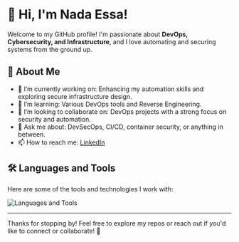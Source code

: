# 👋 Hi, I'm Nada Essa!

Welcome to my GitHub profile! I'm passionate about **DevOps, Cybersecurity, and Infrastructure**, and I love automating and securing systems from the ground up.

## 🚀 About Me

- 🔭 I’m currently working on: Enhancing my automation skills and exploring secure infrastructure design.
- 🌱 I’m learning: Various DevOps tools and Reverse Engineering.
- 👯 I’m looking to collaborate on: DevOps projects with a strong focus on security and automation.
- 💬 Ask me about: DevSecOps, CI/CD, container security, or anything in between.
- 📫 How to reach me: [LinkedIn](https://www.linkedin.com/in/nada-essa-ne8/)

## 🛠️ Languages and Tools

Here are some of the tools and technologies I work with:

![Languages and Tools](https://skillicons.dev/icons?i=linux,docker,kubernetes,jenkins,ansible,terraform,prometheus,github,nginx,python)

---

Thanks for stopping by! Feel free to explore my repos or reach out if you'd like to connect or collaborate! 🚀
